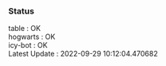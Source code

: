 ### Status


table : OK  
hogwarts : OK  
icy-bot : OK  
Latest Update : 2022-09-29 10:12:04.470682
